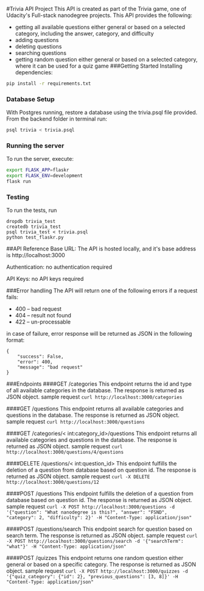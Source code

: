 #Trivia API Project
This API is created as part of the Trivia game, one of Udacity's Full-stack nanodegree projects.
This API provides the following:
- getting all available questions either general or based on a selected category, including the answer, category, and difficulty
- adding questions
- deleting questions
- searching questions
- getting random question either general or based on a selected category, where it can be used for a quiz game
###Getting Started
Installing dependencies:

```bash
pip install -r requirements.txt
```
### Database Setup
With Postgres running, restore a database using the trivia.psql file provided. From the backend folder in terminal run:
```bash
psql trivia < trivia.psql
```

### Running the server

To run the server, execute:

```bash
export FLASK_APP=flaskr
export FLASK_ENV=development
flask run
```
### Testing
To run the tests, run
```
dropdb trivia_test
createdb trivia_test
psql trivia_test < trivia.psql
python test_flaskr.py
```

##API Reference
Base URL: The API is hosted locally, and it's base address is http://localhost:3000

Authentication: no authentication required

API Keys: no API keys required 

###Error handling
The API will return one of the following errors if a request fails:

- 400 – bad request
- 404 – result not found
- 422 – un-processable

in case of failure, error response will be returned as JSON in the following format:
```
{
    "success": False,
    "error": 400,
    "message": "bad request"
}
```
###Endpoints
####GET /categories
This endpoint returns the id and type of all available categories in the database.
The response is returned as JSON object.
sample request ```curl http://localhost:3000/categories```

####GET /questions
This endpoint returns all available categories and questions in the database.
The response is returned as JSON object.
sample request ```curl http://localhost:3000/questions```

####GET /categories/< int:category_id>/questions
This endpoint returns all available categories and questions in the database.
The response is returned as JSON object.
sample request ```curl http://localhost:3000/questions/4/questions```

####DELETE /questions/< int:question_id>
This endpoint fulfills the deletion of a question from database based on question id.
The response is returned as JSON object.
sample request ```curl -X DELETE http://localhost:3000/questions/12```

####POST /questions
This endpoint fulfills the deletion of a question from database based on question id.
The response is returned as JSON object.
sample request ```curl -X POST http://localhost:3000/questions -d '{"question": "What nanodegree is this?", "answer": "FSND", "category": 2, "difficulty": 2}' -H "Content-Type: application/json"```

####POST /questions/search
This endpoint search for question based on search term. 
The response is returned as JSON object.
sample request ```curl -X POST http://localhost:3000/questions/search -d '{"searchTerm": "what"}' -H "Content-Type: application/json"```

####POST /quizzes
This endpoint returns one random question either general or based on a specific category.
The response is returned as JSON object.
sample request ```curl -X POST http://localhost:3000/quizzes -d '{"quiz_category": {"id": 2}, "previous_questions": [3, 8]}' -H "Content-Type: application/json"```
